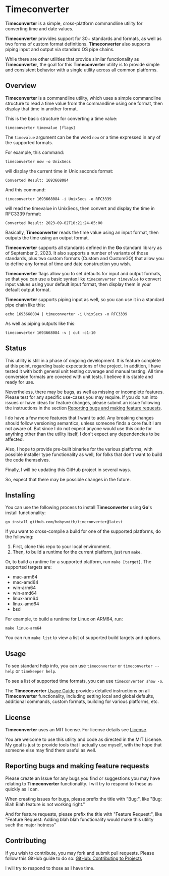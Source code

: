 # Timeconverter
**Timeconverter** is a simple, cross-platform commandline utility for 
converting time and date values. 

**Timeconverter** provides support for 30+ standards and formats, as well as
two forms of custom format definitions.  **Timeconverter** also supports 
piping input and output via standard OS pipe chains.

While there are other utilities that provide similar functionality as **Timeconverter**,
the goal for this **Timeconverter** utility is to provide simple and consistent behavior with
a single utility across all common platforms.

## Overview
**Timeconverter** is a commandline utility, which uses a simple commandline structure to read a 
time value from the commandline using one format, then display that time in another format.

This is the basic structure for converting a time value:

    timeconverter timevalue [flags]  

The `timevalue` argument can be the word `now` or a time expressed in any of the supported formats.

For example, this command:

    timeconverter now -o UnixSecs
    
will display the current time in Unix seconds format:

    Converted Result: 1693668084

And this command:

    timeconverter 1693668084 -i UnixSecs -o RFC3339

will read the timevalue in UnixSecs, then convert and display the time in RFC3339 format:

    Converted Result: 2023-09-02T10:21:24-05:00

Basically, **Timeconverter** reads the time value using an input format, then outputs the time using an output format.

**Timeconverter** supports all standards defined in the **Go** standard library as of September 2, 2023.
It also supports a number of variants of those standards, plus two custom formats (Custom and CustomGO) 
that allow you to define any format of time and date construction you wish.

**Timeconverter** flags allow you to set defaults for input and output formats, 
so that you can use a basic syntax like `timeconverter timevalue` to convert 
input values using your default input format, then display them in your default output format.

**Timeconverter** supports piping input as well, so you can use it in a standard pipe chain like this:

    echo 1693668084 | timeconverter -i UnixSecs -o RFC3339

As well as piping outputs like this:

    timeconverter 1693668084 -v | cut -c1-10

## Status
This utility is still in a phase of ongoing development. It is feature complete at this
point, regarding basic expectations of the project. In addition, I have tested it with both
general unit testing coverage and manual testing.  All time conversion formats are covered with
unit tests. I believe it is stable and ready for use.

Nevertheless, there may be bugs, as well as missing or incomplete features. Please test for any 
specific use-cases you may require.  If you do run into issues or have ideas for feature changes,
please submit an issue following the instructions in the section 
[Reporting bugs and making feature requests](#reporting-bugs-and-making-feature-requests).

I do have a few more features that I want to add. Any breaking changes should follow versioning semantics,
unless someone finds a core fault I am not aware of.  But since I do not expect anyone would use this
code for anything other than the utility itself, I don't expect any dependencies to be affected.

Also, I hope to provide pre-built binaries for the various platforms, 
with possible installer type functionality as well, for folks that don't want to build the code themselves.

Finally, I will be updating this GitHub project in several ways.  

So, expect that there may be possible changes in the future. 

## Installing

You can use the following process to install **Timeconverter** using **Go**'s install functionality:
```
go install github.com/hobysmith/timeconverter@latest
```

If you want to cross-compile a build for one of the supported platforms, do the following:
1. First, clone this repo to your local environment.
2. Then, to build a runtime for the current platform, just run `make`.

Or, to build a runtime for a supported platform, run `make [target]`. The supported targets are:
- mac-arm64
- mac-amd64
- win-arm64
- win-amd64
- linux-arm64
- linux-amd64
- bsd

For example, to build a runtime for Linux on ARM64, run:

    make linux-arm64    

You can run `make list` to view a list of supported build targets and options.

## Usage
To see standard help info, you can use `timeconverter` or `timeconverter --help` or `timekeeper help`.

To see a list of supported time formats, you can use `timeconverter show -o`.

The **Timeconverter** [Usage Guide](GUIDE.md) provides detailed instructions on all **Timeconverter** functionality,
including setting local and global defaults, additional commands, custom formats, 
building for various platforms, etc.

## License
**Timeconverter** uses an MIT license.  For license details see [License](LICENSE).

You are welcome to use this utility and code as directed in the MIT License. 
My goal is just to provide tools that I actually use myself, with the hope that someone 
else may find them useful as well.

## Reporting bugs and making feature requests
Please create an Issue for any bugs you find or suggestions you may have relating to
**Timeconverter** functionality. I will try to respond to these as quickly as I can.

When creating issues for bugs, please prefix the title with "Bug:", like "Bug: Blah Blah feature is not working right."

And for feature requests, please prefix the title with "Feature Request:", like "Feature Request: Adding blah blah functionality would make this utility such the major hotness"

## Contributing
If you wish to contribute, you may fork and submit pull requests. 
Please follow this GitHub guide to do so: 
[GitHub: Contributing to Projects](https://docs.github.com/en/get-started/quickstart/contributing-to-projects) 

I will try to respond to those as I have time.